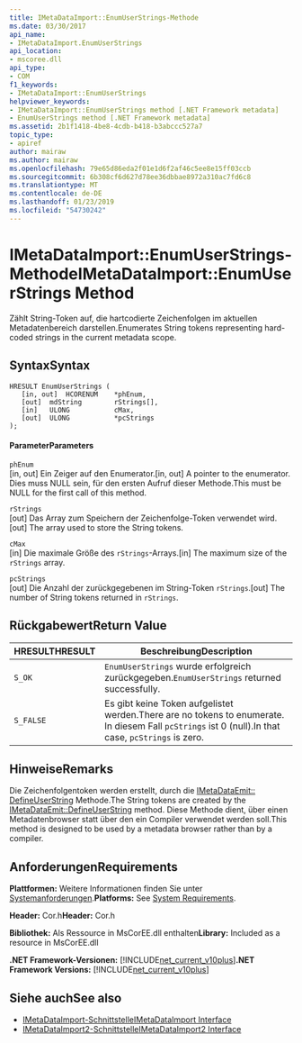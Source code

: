 ```yaml
---
title: IMetaDataImport::EnumUserStrings-Methode
ms.date: 03/30/2017
api_name:
- IMetaDataImport.EnumUserStrings
api_location:
- mscoree.dll
api_type:
- COM
f1_keywords:
- IMetaDataImport::EnumUserStrings
helpviewer_keywords:
- IMetaDataImport::EnumUserStrings method [.NET Framework metadata]
- EnumUserStrings method [.NET Framework metadata]
ms.assetid: 2b1f1418-4be8-4cdb-b418-b3abccc527a7
topic_type:
- apiref
author: mairaw
ms.author: mairaw
ms.openlocfilehash: 79e65d86eda2f01e1d6f2af46c5ee8e15ff03ccb
ms.sourcegitcommit: 6b308cf6d627d78ee36dbbae8972a310ac7fd6c8
ms.translationtype: MT
ms.contentlocale: de-DE
ms.lasthandoff: 01/23/2019
ms.locfileid: "54730242"
---
```

# <a name="imetadataimportenumuserstrings-method"></a><span data-ttu-id="59d4b-102">IMetaDataImport::EnumUserStrings-Methode</span><span class="sxs-lookup"><span data-stu-id="59d4b-102">IMetaDataImport::EnumUserStrings Method</span></span>
<span data-ttu-id="59d4b-103">Zählt String-Token auf, die hartcodierte Zeichenfolgen im aktuellen Metadatenbereich darstellen.</span><span class="sxs-lookup"><span data-stu-id="59d4b-103">Enumerates String tokens representing hard-coded strings in the current metadata scope.</span></span>  
  
## <a name="syntax"></a><span data-ttu-id="59d4b-104">Syntax</span><span class="sxs-lookup"><span data-stu-id="59d4b-104">Syntax</span></span>  
  
```  
HRESULT EnumUserStrings (  
   [in, out]  HCORENUM    *phEnum,  
   [out]  mdString        rStrings[],  
   [in]   ULONG           cMax,  
   [out]  ULONG           *pcStrings  
);  
```  
  
#### <a name="parameters"></a><span data-ttu-id="59d4b-105">Parameter</span><span class="sxs-lookup"><span data-stu-id="59d4b-105">Parameters</span></span>  
 `phEnum`  
 <span data-ttu-id="59d4b-106">[in, out] Ein Zeiger auf den Enumerator.</span><span class="sxs-lookup"><span data-stu-id="59d4b-106">[in, out] A pointer to the enumerator.</span></span> <span data-ttu-id="59d4b-107">Dies muss NULL sein, für den ersten Aufruf dieser Methode.</span><span class="sxs-lookup"><span data-stu-id="59d4b-107">This must be NULL for the first call of this method.</span></span>  
  
 `rStrings`  
 <span data-ttu-id="59d4b-108">[out] Das Array zum Speichern der Zeichenfolge-Token verwendet wird.</span><span class="sxs-lookup"><span data-stu-id="59d4b-108">[out] The array used to store the String tokens.</span></span>  
  
 `cMax`  
 <span data-ttu-id="59d4b-109">[in] Die maximale Größe des `rStrings`-Arrays.</span><span class="sxs-lookup"><span data-stu-id="59d4b-109">[in] The maximum size of the `rStrings` array.</span></span>  
  
 `pcStrings`  
 <span data-ttu-id="59d4b-110">[out] Die Anzahl der zurückgegebenen im String-Token `rStrings`.</span><span class="sxs-lookup"><span data-stu-id="59d4b-110">[out] The number of String tokens returned in `rStrings`.</span></span>  
  
## <a name="return-value"></a><span data-ttu-id="59d4b-111">Rückgabewert</span><span class="sxs-lookup"><span data-stu-id="59d4b-111">Return Value</span></span>  
  
|<span data-ttu-id="59d4b-112">HRESULT</span><span class="sxs-lookup"><span data-stu-id="59d4b-112">HRESULT</span></span>|<span data-ttu-id="59d4b-113">Beschreibung</span><span class="sxs-lookup"><span data-stu-id="59d4b-113">Description</span></span>|  
|-------------|-----------------|  
|`S_OK`|<span data-ttu-id="59d4b-114">`EnumUserStrings` wurde erfolgreich zurückgegeben.</span><span class="sxs-lookup"><span data-stu-id="59d4b-114">`EnumUserStrings` returned successfully.</span></span>|  
|`S_FALSE`|<span data-ttu-id="59d4b-115">Es gibt keine Token aufgelistet werden.</span><span class="sxs-lookup"><span data-stu-id="59d4b-115">There are no tokens to enumerate.</span></span> <span data-ttu-id="59d4b-116">In diesem Fall `pcStrings` ist 0 (null).</span><span class="sxs-lookup"><span data-stu-id="59d4b-116">In that case, `pcStrings` is zero.</span></span>|  
  
## <a name="remarks"></a><span data-ttu-id="59d4b-117">Hinweise</span><span class="sxs-lookup"><span data-stu-id="59d4b-117">Remarks</span></span>  
 <span data-ttu-id="59d4b-118">Die Zeichenfolgentoken werden erstellt, durch die [IMetaDataEmit:: DefineUserString](../../../../docs/framework/unmanaged-api/metadata/imetadataemit-defineuserstring-method.md) Methode.</span><span class="sxs-lookup"><span data-stu-id="59d4b-118">The String tokens are created by the [IMetaDataEmit::DefineUserString](../../../../docs/framework/unmanaged-api/metadata/imetadataemit-defineuserstring-method.md) method.</span></span> <span data-ttu-id="59d4b-119">Diese Methode dient, über einen Metadatenbrowser statt über den ein Compiler verwendet werden soll.</span><span class="sxs-lookup"><span data-stu-id="59d4b-119">This method is designed to be used by a metadata browser rather than by a compiler.</span></span>  
  
## <a name="requirements"></a><span data-ttu-id="59d4b-120">Anforderungen</span><span class="sxs-lookup"><span data-stu-id="59d4b-120">Requirements</span></span>  
 <span data-ttu-id="59d4b-121">**Plattformen:** Weitere Informationen finden Sie unter [Systemanforderungen](../../../../docs/framework/get-started/system-requirements.md).</span><span class="sxs-lookup"><span data-stu-id="59d4b-121">**Platforms:** See [System Requirements](../../../../docs/framework/get-started/system-requirements.md).</span></span>  
  
 <span data-ttu-id="59d4b-122">**Header:** Cor.h</span><span class="sxs-lookup"><span data-stu-id="59d4b-122">**Header:** Cor.h</span></span>  
  
 <span data-ttu-id="59d4b-123">**Bibliothek:** Als Ressource in MsCorEE.dll enthalten</span><span class="sxs-lookup"><span data-stu-id="59d4b-123">**Library:** Included as a resource in MsCorEE.dll</span></span>  
  
 <span data-ttu-id="59d4b-124">**.NET Framework-Versionen:** [!INCLUDE[net_current_v10plus](../../../../includes/net-current-v10plus-md.md)]</span><span class="sxs-lookup"><span data-stu-id="59d4b-124">**.NET Framework Versions:** [!INCLUDE[net_current_v10plus](../../../../includes/net-current-v10plus-md.md)]</span></span>  
  
## <a name="see-also"></a><span data-ttu-id="59d4b-125">Siehe auch</span><span class="sxs-lookup"><span data-stu-id="59d4b-125">See also</span></span>
- [<span data-ttu-id="59d4b-126">IMetaDataImport-Schnittstelle</span><span class="sxs-lookup"><span data-stu-id="59d4b-126">IMetaDataImport Interface</span></span>](../../../../docs/framework/unmanaged-api/metadata/imetadataimport-interface.md)
- [<span data-ttu-id="59d4b-127">IMetaDataImport2-Schnittstelle</span><span class="sxs-lookup"><span data-stu-id="59d4b-127">IMetaDataImport2 Interface</span></span>](../../../../docs/framework/unmanaged-api/metadata/imetadataimport2-interface.md)
